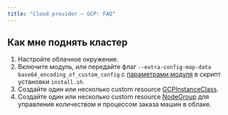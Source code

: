 ```yaml
---
title: "Сloud provider — GCP: FAQ"
---
```


## Как мне поднять кластер

1. Настройте облачное окружение.
2. Включите модуль, или передайте флаг `--extra-config-map-data base64_encoding_of_custom_config` с [параметрами модуля](configuration.html) в скрипт установки `install.sh`.
3. Создайте один или несколько custom resource [GCPInstanceClass](cr.html#gcpinstanceclass).
4. Создайте один или несколько custom resource [NodeGroup](/modules/040-node-manager/cr.html#nodegroup) для управления количеством и процессом заказа машин в облаке.
